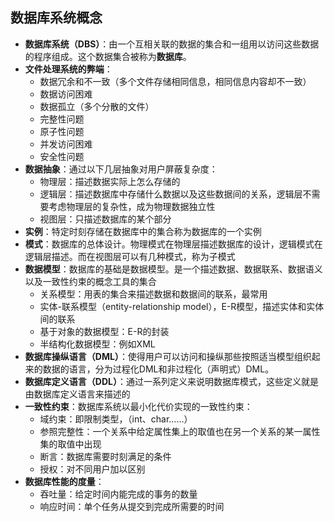## 数据库系统概念

- **数据库系统（DBS）**：由一个互相关联的数据的集合和一组用以访问这些数据的程序组成。这个数据集合被称为**数据库**。
- **文件处理系统的弊端**：
  - 数据冗余和不一致（多个文件存储相同信息，相同信息内容却不一致）
  - 数据访问困难
  - 数据孤立（多个分散的文件）
  - 完整性问题
  - 原子性问题
  - 并发访问困难
  - 安全性问题
- **数据抽象**：通过以下几层抽象对用户屏蔽复杂度：
  - 物理层：描述数据实际上怎么存储的
  - 逻辑层：描述数据库中存储什么数据以及这些数据间的关系，逻辑层不需要考虑物理层的复杂性，成为物理数据独立性
  - 视图层：只描述数据库的某个部分
- **实例**：特定时刻存储在数据库中的集合称为数据库的一个实例
- **模式**：数据库的总体设计。物理模式在物理层描述数据库的设计，逻辑模式在逻辑层描述。而在视图层可以有几种模式，称为子模式
- **数据模型**：数据库的基础是数据模型。是一个描述数据、数据联系、数据语义以及一致性约束的概念工具的集合
  - 关系模型：用表的集合来描述数据和数据间的联系，最常用
  - 实体-联系模型（entity-relationship model），E-R模型，描述实体和实体间的联系
  - 基于对象的数据模型：E-R的封装
  - 半结构化数据模型：例如XML
- **数据库操纵语言（DML）**：使得用户可以访问和操纵那些按照适当模型组织起来的数据的语言，分为过程化DML和非过程化（声明式）DML。
- **数据库定义语言（DDL）**：通过一系列定义来说明数据库模式，这些定义就是由数据库定义语言来描述的
- **一致性约束**：数据库系统以最小化代价实现的一致性约束：
  - 域约束：即限制类型，（int、char……）
  - 参照完整性：一个关系中给定属性集上的取值也在另一个关系的某一属性集的取值中出现
  - 断言：数据库需要时刻满足的条件
  - 授权：对不同用户加以区别
- **数据库性能的度量**：
  - 吞吐量：给定时间内能完成的事务的数量
  - 响应时间：单个任务从提交到完成所需要的时间